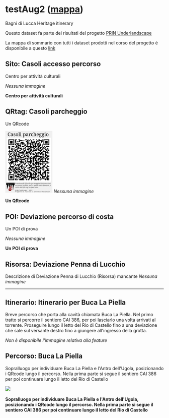 # testAug2 ([mappa](https://umap.openstreetmap.fr/it/map/itn000_1050205))
Bagni di Lucca Heritage itinerary 

Questo dataset fa parte dei risultati del progetto [PRIN Underlandscape](https://sites.google.com/view/prin-underlandscape/)

La mappa di sommario con tutti i dataset prodotti nel corso del progetto è disponibile a questo [link](https://umap.openstreetmap.fr/it/map/sommario_1044830)

## Sito: Casoli accesso percorso
Centro per attività culturali

*Nessuna immagine* 

**Centro per attività culturali**
## QRtag: Casoli parcheggio
Un QRcode

[<img src='qrtags/121212.png' width='150'/>](qrtags/121212.png) *Nessuna immagine* 

**Un QRcode**
## POI: Deviazione percorso di costa
Un POI di prova

*Nessuna immagine* 

**Un POI di prova**
## Risorsa: Deviazione Penna di Lucchio
Descrizione di Deviazione Penna di Lucchio (Risorsa) mancante
*Nessuna immagine* 

****
## Itinerario: Itinerario per Buca La Piella
Breve percorso che porta alla cavità chiamata Buca La Piella. Nel primo tratto si percorre il sentiero CAI 386, per poi lasciarlo una volta arrivati al torrente. Proseguire lungo il letto del Rio di Castello fino a una deviazione che sale sul versante destro fino a giungere all'ingresso della grotta.

*Non è disponibile l'immagine relativa alla feature* 

## Percorso: Buca La Piella
Sopralluogo per individuare Buca La Piella e l'Antro dell'Ugola, posizionando i QRcode lungo il percorso. Nella prima parte si segue il sentiero CAI 386 per poi continuare lungo il letto del Rio di Castello

[<img src=vignettes/XNdwQ7LB.jpg width='250'/>](XNdwQ7LB.jpg) 

**Sopralluogo per individuare Buca La Piella e l'Antro dell'Ugola, posizionando i QRcode lungo il percorso. Nella prima parte si segue il sentiero CAI 386 per poi continuare lungo il letto del Rio di Castello**

